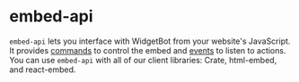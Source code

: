 # embed-api

`embed-api` lets you interface with WidgetBot from your website's JavaScript. It provides [commands](commands) to control the embed and [events](events) to listen to actions. You can use `embed-api` with all of our client libraries: Crate, html-embed, and react-embed.
